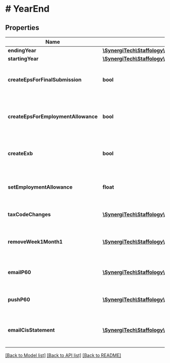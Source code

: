# # YearEnd

## Properties

Name | Type | Description | Notes
------------ | ------------- | ------------- | -------------
**endingYear** | [**\SynergiTech\Staffology\Model\TaxYear**](TaxYear.md) |  | [optional]
**startingYear** | [**\SynergiTech\Staffology\Model\TaxYear**](TaxYear.md) |  | [optional]
**createEpsForFinalSubmission** | **bool** | [readonly] Whether or not the system will automatically create an EPS to tell HMRC the year has ended. | [optional]
**createEpsForEmploymentAllowance** | **bool** | [readonly] Whether or not the system will automatically create an EPS to tell HMRC you qualify for Employment Allowance. | [optional]
**createExb** | **bool** | [readonly] Whether or not the system will automatically create an EXB to inform HMRC of Expenses and Benefits | [optional]
**setEmploymentAllowance** | **float** | [readonly] If the Employment Allowance needs to be changed, this indicates the new value | [optional]
**taxCodeChanges** | [**\SynergiTech\Staffology\Model\YearEndTaxCodeChange[]**](YearEndTaxCodeChange.md) | [readonly] Details of changes that wil be made to Tax Codes | [optional]
**removeWeek1Month1** | [**\SynergiTech\Staffology\Model\Item[]**](Item.md) | [readonly] Employees that will have the Week1Month1 flag removed from their tax code | [optional]
**emailP60** | [**\SynergiTech\Staffology\Model\Item[]**](Item.md) | [readonly] Employees who will be automatically emailed P60s | [optional]
**pushP60** | [**\SynergiTech\Staffology\Model\ExternalDataProviderId[]**](ExternalDataProviderId.md) | [readonly] ExternalDataProviderIds to which P60s can be pushed | [optional]
**emailCisStatement** | [**\SynergiTech\Staffology\Model\Item[]**](Item.md) | [readonly] Subcontractors who will be automatically sent an annual CIS Statement | [optional]

[[Back to Model list]](../../README.md#models) [[Back to API list]](../../README.md#endpoints) [[Back to README]](../../README.md)
